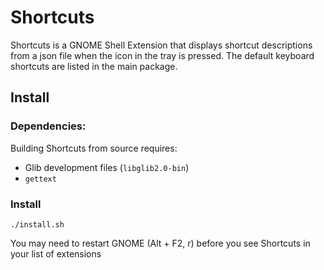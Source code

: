 # Shortcuts
Shortcuts is a GNOME Shell Extension that displays shortcut descriptions from a
json file when the icon in the tray is pressed. The default keyboard shortcuts
are listed in the main package.

## Install
### Dependencies:
Building Shortcuts from source requires:

 - Glib development files (`libglib2.0-bin`)
 - `gettext`

### Install

    ./install.sh

You may need to restart GNOME (Alt + F2, r) before you see Shortcuts in your
list of extensions
